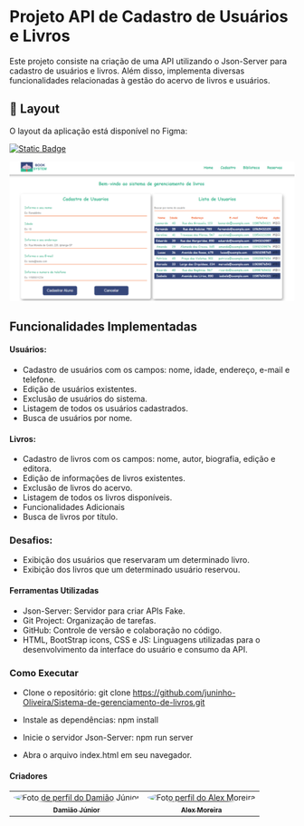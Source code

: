 # Projeto API de Cadastro de Usuários e Livros

Este projeto consiste na criação de uma API utilizando o Json-Server para cadastro de usuários e livros. Além disso, implementa diversas funcionalidades relacionadas à gestão do acervo de livros e usuários.

## 🎨 Layout

O layout da aplicação está disponível no Figma:

[![Static Badge](https://img.shields.io/badge/Acessar_Layout-Figma-2304D361)](url)

![Tela inicial](./assets/images/pagina.png)




## Funcionalidades Implementadas

#### Usuários: 
- Cadastro de usuários com os campos: nome, idade, endereço, e-mail e telefone.
- Edição de usuários existentes.
- Exclusão de usuários do sistema.
- Listagem de todos os usuários cadastrados.
- Busca de usuários por nome.

#### Livros:

- Cadastro de livros com os campos: nome, autor, biografia, edição e editora.
- Edição de informações de livros existentes.
- Exclusão de livros do acervo.
- Listagem de todos os livros disponíveis.
- Funcionalidades Adicionais
- Busca de livros por título.

### Desafios:

- Exibição dos usuários que reservaram um determinado livro.
- Exibição dos livros que um determinado usuário reservou.

#### Ferramentas Utilizadas

- Json-Server: Servidor para criar APIs Fake.
- Git Project: Organização de tarefas.
- GitHub: Controle de versão e colaboração no código.
- HTML, BootStrap icons, CSS e JS: Linguagens utilizadas para o desenvolvimento da interface do usuário e consumo da API.

### Como Executar

- Clone o repositório: git clone https://github.com/juninho-Oliveira/Sistema-de-gerenciamento-de-livros.git

- Instale as dependências: npm install
- Inicie o servidor Json-Server: npm run server
- Abra o arquivo index.html em seu navegador.

#### Criadores 

<table>
  <tr>    
  <td align="center">
      <a href="https://github.com/juninho-Oliveira">
        <img style="border-radius: 50%;" src="https://avatars.githubusercontent.com/u/123269234?v=4" width="100px;" alt="Foto de perfil do Damião Júnior"/><br />
        <sub>
          <b>Damião Júnior</b>
        </sub>
      </a>
    </td>
    <td align="center">
      <a href="https://github.com/alexesouza">
        <img style="border-radius: 50%;" src="https://avatars.githubusercontent.com/u/127620494?v=4" width="100px;" alt="Foto perfil do Alex Moreira
"/><br />
        <sub>
          <b>Alex Moreira</b>
        </sub>
      </a>
    </td>
  </tr>
</table> 